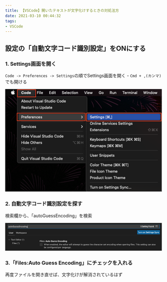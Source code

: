 ```yaml
---
title: 【VSCode】開いたテキストが文字化けするときの対処法方
date: 2021-03-10 00:44:32
tags:
- VSCode
---
```

## 設定の「自動文字コード識別設定」をONにする

### 1. Settings画面を開く
`Code -> Preferences -> Settings`の順でSettings画面を開く
	- `Cmd + ,(カンマ)`でも開ける

![Settings](/2021/03/10/【VSCode】開いたテキストが文字化けするときの対処法方/Settings.png "Settings")


### 2. 自動文字コード識別設定を探す
検索欄から、「autoGuessEncoding」を検索

![Search](/2021/03/10/【VSCode】開いたテキストが文字化けするときの対処法方/Search.png "Search")

### 3.「Files:Auto Guess Encoding」にチェックを入れる
再度ファイルを開き直せば、文字化けが解消されているはず
